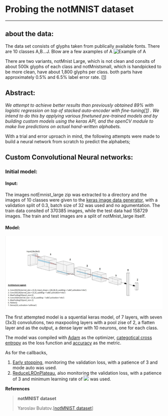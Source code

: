 # Probing the notMNIST dataset
---
## about the data:
The data set consists of glyphs taken from publically available fonts. There are 10 classes A,B...J. Blow are a few axamples of A
![Example of A](http://yaroslavvb.com/upload/notMNIST/nmn.png)



There are two variants, notMnist Large, which is not clean and consits of about 500k glyphs of each class and notMnistsmall, which is handpicked to be more clean, have about 1,800 glyphs per class. both parts have approximately 0.5% and 6.5% label error rate. [[1](#blog_dest)] 


## Abstract:
*We attempt to achieve better results than previously obtained 89% with logistic regression on top of stacked auto-encoder with fine-tuning[[1](#blog_dest)] . We intend to do this by applying various finetuned pre-trained models and by building custom models using the keras API, and the openCV module to make live predictions on actual hand-written alphabets.* 


With a trial and error uproach in mind, the following attempts were made to build a neural network from scratch to predict the alphabets;


## Custom Convolutional Neural networks:

### Initial model:

#### Input:

The images notEmnist_large zip was extracted to a directory and the images of 10 classes were given to the [keras image data generator](https://keras.io/api/preprocessing/image/), with a validation split of 0.3, batch size of 32 was used and no agumentation. The train data consited of 370385 images, while the test data had 158729 images. The train and test images are a split of notMnist_large itself.

#### Model:

![attempt 1](attempt1.jpg)

The first attempted model is a squential keras model, of 7 layers, with seven (3x3) convolutions, two maxpooling layers with a pool zise of 2, a flatten layer and as the output, a dense layer with 10 neurons, one for each class.

The model was compiled with [Adam](https://keras.io/api/optimizers/adam/) as the optimizer, [categotical cross entropy](https://keras.io/api/losses/probabilistic_losses/#categoricalcrossentropy-class) as the loss function and [accuracy](https://keras.io/api/metrics/accuracy_metrics/#accuracy-class) as the metric.

As for the callbacks, 

1. [Early stopping](https://keras.io/api/callbacks/early_stopping/), monitoring the validation loss, with a patience of 3 and mode auto was used.
2. [ReduceLROnPlateau](https://keras.io/api/callbacks/reduce_lr_on_plateau/), also monitoring the validation loss, with a patience of 3 and minimum learning rate of <img src="https://render.githubusercontent.com/render/math?math=1.0\times10^{-5}\"> was used.


<b>References</b>
<a id='blog_dest'></a>
>**notMNIST dataset**
>
>Yaroslav Bulatov.[[notMNIST dataset](http://yaroslavvb.blogspot.com/2011/09/notmnist-dataset.html)]
